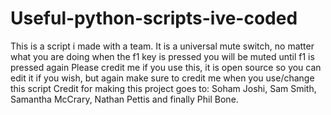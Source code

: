 # Useful-python-scripts-ive-coded
This is a script i made with a team. It is a universal mute switch, no matter what you are doing when the f1 key is pressed you will be muted until f1 is pressed again
Please credit me if you use this, it is open source so you can edit it if you wish, but again make sure to credit me when you use/change this script
Credit for making this project goes to: Soham Joshi, Sam Smith, Samantha McCrary, Nathan Pettis and finally Phil Bone.
